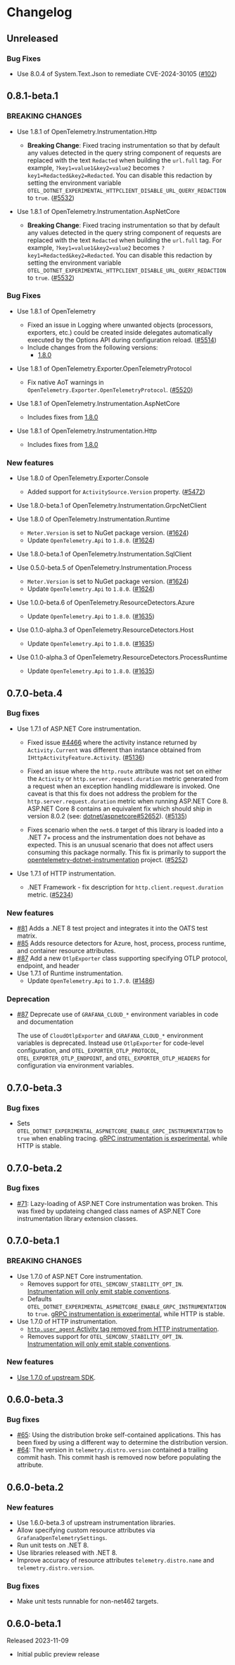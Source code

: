 # Changelog

## Unreleased

### Bug Fixes

* Use 8.0.4 of System.Text.Json to remediate CVE-2024-30105
  ([#102](https://github.com/grafana/grafana-opentelemetry-dotnet/pull/102))

## 0.8.1-beta.1

### BREAKING CHANGES

* Use 1.8.1 of OpenTelemetry.Instrumentation.Http
  * **Breaking Change**: Fixed tracing instrumentation so that by default any
  values detected in the query string component of requests are replaced with
  the text `Redacted` when building the `url.full` tag. For example,
  `?key1=value1&key2=value2` becomes `?key1=Redacted&key2=Redacted`. You can
  disable this redaction by setting the environment variable
  `OTEL_DOTNET_EXPERIMENTAL_HTTPCLIENT_DISABLE_URL_QUERY_REDACTION` to `true`.
  ([#5532](https://github.com/open-telemetry/opentelemetry-dotnet/pull/5532))

* Use 1.8.1 of OpenTelemetry.Instrumentation.AspNetCore
  * **Breaking Change**: Fixed tracing instrumentation so that by default any
  values detected in the query string component of requests are replaced with
  the text `Redacted` when building the `url.full` tag. For example,
  `?key1=value1&key2=value2` becomes `?key1=Redacted&key2=Redacted`. You can
  disable this redaction by setting the environment variable
  `OTEL_DOTNET_EXPERIMENTAL_HTTPCLIENT_DISABLE_URL_QUERY_REDACTION` to `true`.
  ([#5532](https://github.com/open-telemetry/opentelemetry-dotnet/pull/5532))

### Bug Fixes

* Use 1.8.1 of OpenTelemetry
  * Fixed an issue in Logging where unwanted objects (processors, exporters, etc.)
  could be created inside delegates automatically executed by the Options API
  during configuration reload.
  ([#5514](https://github.com/open-telemetry/opentelemetry-dotnet/pull/5514))
  * Include changes from the following versions:
    * [1.8.0](https://github.com/open-telemetry/opentelemetry-dotnet/releases/tag/core-1.8.0)

* Use 1.8.1 of OpenTelemetry.Exporter.OpenTelemetryProtocol
  * Fix native AoT warnings in `OpenTelemetry.Exporter.OpenTelemetryProtocol`.
  ([#5520](https://github.com/open-telemetry/opentelemetry-dotnet/pull/5520))

* Use 1.8.1 of OpenTelemetry.Instrumentation.AspNetCore
  * Includes fixes from [1.8.0](https://github.com/open-telemetry/opentelemetry-dotnet/releases/tag/Instrumentation.AspNetCore-1.8.0)

* Use 1.8.1 of OpenTelemetry.Instrumentation.Http
  * Includes fixes from [1.8.0](https://github.com/open-telemetry/opentelemetry-dotnet/releases/tag/Instrumentation.Http-1.8.0)

### New features

* Use 1.8.0 of OpenTelemetry.Exporter.Console
  * Added support for `ActivitySource.Version` property. ([#5472](https://github.com/open-telemetry/opentelemetry-dotnet/pull/5472))

* Use 1.8.0-beta.1 of OpenTelemetry.Instrumentation.GrpcNetClient

* Use 1.8.0 of OpenTelemetry.Instrumentation.Runtime
  * `Meter.Version` is set to NuGet package version. ([#1624](https://github.com/open-telemetry/opentelemetry-dotnet-contrib/pull/1624))
  * Update `OpenTelemetry.Api` to `1.8.0`. ([#1624](https://github.com/open-telemetry/opentelemetry-dotnet-contrib/pull/1624))

* Use 1.8.0-beta.1 of OpenTelemetry.Instrumentation.SqlClient

* Use 0.5.0-beta.5 of OpenTelemetry.Instrumentation.Process
  * `Meter.Version` is set to NuGet package version. ([#1624](https://github.com/open-telemetry/opentelemetry-dotnet-contrib/pull/1624))
  * Update `OpenTelemetry.Api` to `1.8.0`. ([#1624](https://github.com/open-telemetry/opentelemetry-dotnet-contrib/pull/1624))

* Use 1.0.0-beta.6 of OpenTelemetry.ResourceDetectors.Azure
  * Update `OpenTelemetry.Api` to `1.8.0`. ([#1635](https://github.com/open-telemetry/opentelemetry-dotnet-contrib/pull/1635))

* Use 0.1.0-alpha.3 of OpenTelemetry.ResourceDetectors.Host
  * Update `OpenTelemetry.Api` to `1.8.0`. ([#1635](https://github.com/open-telemetry/opentelemetry-dotnet-contrib/pull/1635))

* Use 0.1.0-alpha.3 of OpenTelemetry.ResourceDetectors.ProcessRuntime
  * Update `OpenTelemetry.Api` to `1.8.0`. ([#1635](https://github.com/open-telemetry/opentelemetry-dotnet-contrib/pull/1635))

## 0.7.0-beta.4

### Bug fixes

* Use 1.7.1 of ASP.NET Core instrumentation.
  * Fixed issue
  [#4466](https://github.com/open-telemetry/opentelemetry-dotnet/issues/4466)
  where the activity instance returned by `Activity.Current` was different than
  instance obtained from `IHttpActivityFeature.Activity`.
  ([#5136](https://github.com/open-telemetry/opentelemetry-dotnet/pull/5136))

  * Fixed an issue where the `http.route` attribute was not set on either the
  `Activity` or `http.server.request.duration` metric generated from a
  request when an exception handling middleware is invoked. One caveat is that
  this fix does not address the problem for the `http.server.request.duration`
  metric when running ASP.NET Core 8. ASP.NET Core 8 contains an equivalent fix
  which should ship in version 8.0.2
  (see: [dotnet/aspnetcore#52652](https://github.com/dotnet/aspnetcore/pull/52652)).
  ([#5135](https://github.com/open-telemetry/opentelemetry-dotnet/pull/5135))

  * Fixes scenario when the `net6.0` target of this library is loaded into a
  .NET 7+ process and the instrumentation does not behave as expected. This
  is an unusual scenario that does not affect users consuming this package
  normally. This fix is primarily to support the
  [opentelemetry-dotnet-instrumentation](https://github.com/open-telemetry/opentelemetry-dotnet/pull/5252)
  project.
  ([#5252](https://github.com/open-telemetry/opentelemetry-dotnet/pull/5252))

* Use 1.7.1 of HTTP instrumentation.
  * .NET Framework - fix description for `http.client.request.duration` metric.
  ([#5234](https://github.com/open-telemetry/opentelemetry-dotnet/pull/5234))

### New features

* [#81](https://github.com/grafana/grafana-opentelemetry-dotnet/pull/81)
  Adds a .NET 8 test project and integrates it into the OATS test matrix.
* [#85](https://github.com/grafana/grafana-opentelemetry-dotnet/pull/85)
  Adds resource detectors for Azure, host, process, process runtime, and
  container resource attributes.
* [#87](https://github.com/grafana/grafana-opentelemetry-dotnet/pull/87)
  Add a new `OtlpExporter` class supporting specifying OTLP protocol, endpoint,
  and header
* Use 1.7.1 of Runtime instrumentation.
  * Update `OpenTelemetry.Api` to `1.7.0`.
  ([#1486](https://github.com/open-telemetry/opentelemetry-dotnet-contrib/pull/1486))

### Deprecation

* [#87](https://github.com/grafana/grafana-opentelemetry-dotnet/pull/87)
  Deprecate use of `GRAFANA_CLOUD_*` environment variables in code and documentation

  The use of `CloudOtlpExporter` and `GRAFANA_CLOUD_*` environment variables is
  deprecated. Instead use `OtlpExporter` for code-level configuration, and
  `OTEL_EXPORTER_OTLP_PROTOCOL`, `OTEL_EXPORTER_OTLP_ENDPOINT`, and
  `OTEL_EXPORTER_OTLP_HEADERS` for configuration via environment variables.

## 0.7.0-beta.3

### Bug fixes

* Sets `OTEL_DOTNET_EXPERIMENTAL_ASPNETCORE_ENABLE_GRPC_INSTRUMENTATION`
  to `true` when enabling tracing. [gRPC instrumentation is experimental](https://github.com/open-telemetry/opentelemetry-dotnet/releases/tag/Instrumentation.AspNetCore-1.6.0),
  while HTTP is stable.

## 0.7.0-beta.2

### Bug fixes

* [#71](https://github.com/grafana/grafana-opentelemetry-dotnet/issues/71):
  Lazy-loading of ASP.NET Core instrumentation was broken. This was fixed by
  updateing changed class names of ASP.NET Core instrumentation library
  extension classes.

## 0.7.0-beta.1

### BREAKING CHANGES

* Use 1.7.0 of ASP.NET Core instrumentation.
  * Removes support for `OTEL_SEMCONV_STABILITY_OPT_IN`.
    [Instrumentation will only emit stable conventions](https://github.com/open-telemetry/semantic-conventions/tree/v1.23.0/docs/http).
  * Defaults `OTEL_DOTNET_EXPERIMENTAL_ASPNETCORE_ENABLE_GRPC_INSTRUMENTATION`
    to `true`. [gRPC instrumentation is experimental](https://github.com/open-telemetry/opentelemetry-dotnet/releases/tag/Instrumentation.AspNetCore-1.6.0),
    while HTTP is stable.
* Use 1.7.0 of HTTP instrumentation.
  * [`http.user_agent` Activity tag removed from HTTP instrumentation](https://github.com/open-telemetry/opentelemetry-dotnet/releases/tag/1.6.0-rc.1).
  * Removes support for `OTEL_SEMCONV_STABILITY_OPT_IN`.
    [Instrumentation will only emit stable conventions](https://github.com/open-telemetry/semantic-conventions/tree/v1.23.0/docs/http).

### New features

* [Use 1.7.0 of upstream SDK](https://github.com/open-telemetry/opentelemetry-dotnet/releases/tag/Instrumentation.AspNetCore-1.7.0).

## 0.6.0-beta.3

### Bug fixes

* [#65](https://github.com/grafana/grafana-opentelemetry-dotnet/issues/65):
  Using the distribution broke self-contained applications. This has been fixed
  by using a different way to determine the distribution version.
* [#64](https://github.com/grafana/grafana-opentelemetry-dotnet/issues/64): The
  version in `telemetry.distro.version` contained a trailing commit hash. This
  commit hash is removed now before populating the attribute.

## 0.6.0-beta.2

### New features

* Use 1.6.0-beta.3 of upstream instrumentation libraries.
* Allow specifying custom resource attributes via `GrafanaOpenTelemetrySettings`.
* Run unit tests on .NET 8.
* Use libraries released with .NET 8.
* Improve accuracy of resource attributes `telemetry.distro.name` and `telemetry.distro.version`.

### Bug fixes

* Make unit tests runnable for non-net462 targets.

## 0.6.0-beta.1

Released 2023-11-09

* Initial public preview release
